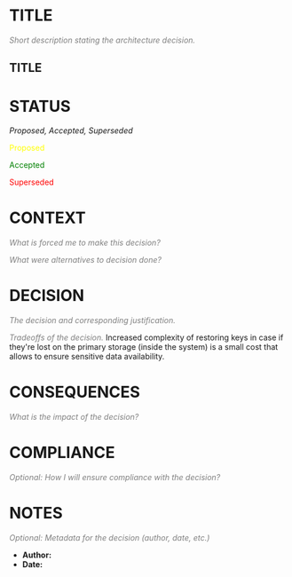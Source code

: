 # TITLE

<span style="color:grey">*Short description stating the architecture decision.*</span>

<H2>TITLE</H2>

# STATUS

*Proposed, Accepted, Superseded*

<span style="color:yellow">Proposed</span>

<span style="color:green">Accepted</span>

<span style="color:red">Superseded</span>

# CONTEXT

<span style="color:grey">*What is forced me to make this decision?*</span>

<span style="color:grey">*What were alternatives to decision done?*</span>

# DECISION

<span style="color:grey">*The decision and corresponding justification.*</span>

<span style="color:grey">*Tradeoffs of the decision.*</span>
Increased complexity of restoring keys in case if they're lost on the primary storage (inside the system) is a small cost that allows to ensure sensitive data availability.

# CONSEQUENCES

<span style="color:grey">*What is the impact of the decision?*</span>

# COMPLIANCE

<span style="color:grey">*Optional: How I will ensure compliance with the decision?*</span>

# NOTES

<span style="color:grey">*Optional: Metadata for the decision (author, date, etc.)*</span>

* **Author:**
* **Date:**
